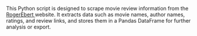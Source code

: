 This Python script is designed to scrape movie review information from the <a href= "https://www.rogerebert.com/" > RogerEbert </a>  website. 
It extracts data such as movie names, author names, ratings, and review links, and stores them in a Pandas DataFrame for further analysis or export.

